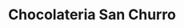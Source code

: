 ---
title: "Chocolateria San Churro"
url: /fremantle/chocolateria-san-churro/
shop: confectionery
---